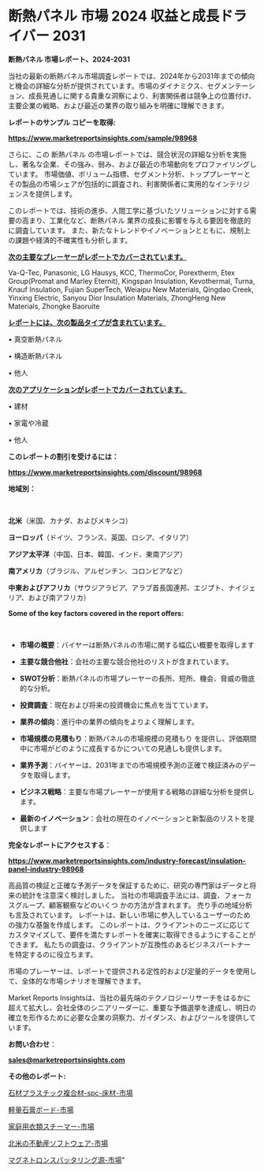 # 断熱パネル 市場 2024 収益と成長ドライバー 2031

<strong>断熱パネル 市場レポート、2024-2031</strong>

当社の最新の断熱パネル市場調査レポートでは、2024年から2031年までの傾向と機会の詳細な分析が提供されています。市場のダイナミクス、セグメンテーション、成長見通しに関する貴重な洞察により、利害関係者は競争上の位置付け、主要企業の戦略、および最近の業界の取り組みを明確に理解できます。



<strong>レポートのサンプル コピーを取得:</strong> <a href=https://www.marketreportsinsights.com/sample/98968>

<strong><u>https://www.marketreportsinsights.com/sample/98968</u></strong></a>

さらに、この 断熱パネル の市場レポートでは、競合状況の詳細な分析を実施し、著名な企業、その強み、弱み、および最近の市場動向をプロファイリングしています。 市場価値、ボリューム指標、セグメント分析、トッププレーヤーとその製品の市場シェアが包括的に調査され、利害関係者に実用的なインテリジェンスを提供します。

このレポートでは、技術の進歩、人間工学に基づいたソリューションに対する需要の高まり、工業化など、断熱パネル 業界の成長に影響を与える要因を徹底的に調査しています。 また、新たなトレンドやイノベーションとともに、規制上の課題や経済的不確実性も分析します。



<strong><u>次の主要なプレーヤーがレポートでカバーされています。</u></strong>

Va-Q-Tec, Panasonic, LG Hausys, KCC, ThermoCor, Porextherm, Etex Group(Promat and Marley Eternit), Kingspan Insulation, Kevothermal, Turna, Knauf Insulation, Fujian SuperTech, Weiaipu New Materials, Qingdao Creek, Yinxing Electric, Sanyou Dior Insulation Materials, ZhongHeng New Materials, Zhongke Baoruite



<strong><u><b>レポートには、次の製品タイプが含まれています。</b></u></strong>

• 真空断熱パネル

• 構造断熱パネル

• 他人



<strong><u><b>次のアプリケーションがレポートでカバーされています。</b></u></strong>

• 建材

• 家電や冷蔵

• 他人



<strong><b>このレポートの割引を受けるには：</b></strong>

<a href=https://www.marketreportsinsights.com/discount/98968>

<strong><u>https://www.marketreportsinsights.com/discount/98968</u></strong></a>



<strong>地域別：</strong>

<strong> </strong>



<strong>北米</strong>（米国、カナダ、およびメキシコ）



<strong>ヨーロッパ</strong>（ドイツ、フランス、英国、ロシア、イタリア）



<strong>アジア太平洋</strong>（中国、日本、韓国、インド、東南アジア）



<strong>南アメリカ</strong>（ブラジル、アルゼンチン、コロンビアなど）



<strong>中東およびアフリカ</strong>（サウジアラビア、アラブ首長国連邦、エジプト、ナイジェリア、および南アフリカ）



<strong>Some of the key factors covered in the report offers:</strong>

<strong> </strong>
<ul>
  <li>

<strong>市場の概要</strong>：バイヤーは断熱パネルの市場に関する幅広い概要を取得します</li>
  <li>

<strong>主要な競合他社</strong>：会社の主要な競合他社のリストが含まれています。</li>
  <li>

<strong>SWOT分析</strong>：断熱パネルの市場プレーヤーの長所、短所、機会、脅威の徹底的な分析。</li>
  <li>

<strong>投資調査</strong>：現在および将来の投資機会に焦点を当てています。</li>
  <li>

<strong>業界の傾向</strong>：進行中の業界の傾向をよりよく理解します。</li>
  <li>

<strong>市場規模の見積もり</strong>：断熱パネルの市場規模の見積もり を提供し、評価期間中に市場がどのように成長するかについての見通しも提供します。</li>
  <li>

<strong>業界予測</strong>：バイヤーは、2031年までの市場規模予測の正確で検証済みのデータを取得します。</li>
  <li>

<strong>ビジネス戦略</strong>：主要な市場プレーヤーが使用する戦略の詳細な分析を提供します。</li>
  <li>

<strong>最新のイノベーション</strong>：会社の現在のイノベーションと新製品のリストを提供します</li>
</ul>


<strong>完全なレポートにアクセスする</strong>：

<a href=https://www.marketreportsinsights.com/industry-forecast/insulation-panel-industry-98968>

<strong><u>https://www.marketreportsinsights.com/industry-forecast/insulation-panel-industry-98968</u></strong></a>

高品質の検証と正確な予測データを保証するために、研究の専門家はデータと将来の統計を注意深く検討しました。 当社の市場調査手法には、調査、フォーカスグループ、顧客観察などのいくつ かの方法が含まれます。 売り手の地域分析も言及されています。 レポートは、新しい市場に参入しているユーザーのための強力な基盤を作成します。 このレポートは、クライアントのニーズに応じてカスタマイズして、要件を満たすレポートを確実に取得できるようにすることができます。 私たちの調査は、クライアントが互換性のあるビジネスパートナーを特定するのに役立ちます。

市場のプレーヤーは、レポートで提供される定性的および定量的データを使用して、全体的な市場シナリオを理解できます。

Market Reports Insightsは、当社の最先端のテクノロジーリサーチをはるかに超えて拡大し、会社全体のシニアリーダーに、重要な予備選挙を達成し、明日の確立を形作るために必要な企業の洞察力、ガイダンス、およびツールを提供しています。



<strong><b>お問い合わせ</b></strong>：

<a href=mailto:sales@marketreportsinsights.com>

<strong><u>sales@marketreportsinsights.com</u></strong></a>



<strong>その他のレポート:</strong>

<a href=https://www.linkedin.com/pulse/石材プラスチック複合材-spc-床材-市場-2030-年までの需要に焦点を当てた-o4r7f/>石材プラスチック複合材-spc-床材-市場</a>

<a href=https://www.linkedin.com/pulse/軽量石膏ボード-市場-2023-年のダイナミクスとビジネストレンド-2030-ksn3f/>軽量石膏ボード-市場</a>

<a href=https://www.linkedin.com/pulse/家庭用衣類スチーマー-市場-2023-収益と成長ドライバー-2030-pr-news-hub-zdfrf/>家庭用衣類スチーマー-市場</a>

<a href=https://www.linkedin.com/pulse/北米の不動産ソフトウェア-市場-2023-推進要因と成長機会-2030-jvouf/>北米の不動産ソフトウェア-市場</a>

<a href=https://www.linkedin.com/pulse/マグネトロンスパッタリング源-市場-2023-年のダイナミクスとビジネストレンド-khruf/>マグネトロンスパッタリング源-市場</a>"
